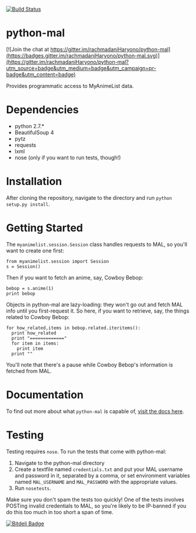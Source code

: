 [![Build Status](https://travis-ci.org/rachmadaniHaryono/python-mal.svg)](https://travis-ci.org/rachmadaniHaryono/python-mal)

python-mal
==========

[![Join the chat at https://gitter.im/rachmadaniHaryono/python-mal](https://badges.gitter.im/rachmadaniHaryono/python-mal.svg)](https://gitter.im/rachmadaniHaryono/python-mal?utm_source=badge&utm_medium=badge&utm_campaign=pr-badge&utm_content=badge)

Provides programmatic access to MyAnimeList data.

Dependencies
============

- python 2.7.*
- BeautifulSoup 4
- pytz
- requests
- lxml
- nose (only if you want to run tests, though!)

Installation
============

After cloning the repository, navigate to the directory and run `python setup.py install`.

Getting Started
===============

The `myanimelist.session.Session` class handles requests to MAL, so you'll want to create one first:

    from myanimelist.session import Session
    s = Session()

Then if you want to fetch an anime, say, Cowboy Bebop:
  
    bebop = s.anime(1)
    print bebop

Objects in python-mal are lazy-loading: they won't go out and fetch MAL info until you first-request it. So here, if you want to retrieve, say, the things related to Cowboy Bebop:

    for how_related,items in bebop.related.iteritems():
      print how_related
      print "============="
      for item in items:
        print item
      print ""

You'll note that there's a pause while Cowboy Bebop's information is fetched from MAL.

Documentation
=============

To find out more about what `python-mal` is capable of, [visit the docs here](http://python-mal.readthedocs.org/en/latest/index.html). 

Testing
=======

Testing requires `nose`. To run the tests that come with python-mal:

  1. Navigate to the python-mal directory
  2. Create a textfile named `credentials.txt` and put your MAL username and password in it, separated by a comma, or set environment variables named `MAL_USERNAME` and `MAL_PASSWORD` with the appropriate values.
  3. Run `nosetests`.

Make sure you don't spam the tests too quickly! One of the tests involves POSTing invalid credentials to MAL, so you're likely to be IP-banned if you do this too much in too short a span of time.


[![Bitdeli Badge](https://d2weczhvl823v0.cloudfront.net/rachmadaniHaryono/python-mal/trend.png)](https://bitdeli.com/free "Bitdeli Badge")

